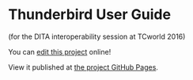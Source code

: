 # Thunderbird User Guide

(for the DITA interoperability session at TCworld 2016)

You can [edit this project](https://www.oxygenxml.com/webapp-demo-aws/app/oxygen.html?url=github%3A%2F%2FgetFileContent%2Fgeorgebina%2Ftekom-dita-demo-doc-source%2Foxygen%2FOwlSoft%2FUser_Guide.ditamap) online!

View it published at [the project GitHub Pages](https://georgebina.github.io/tekom-dita-demo-doc-source/).


